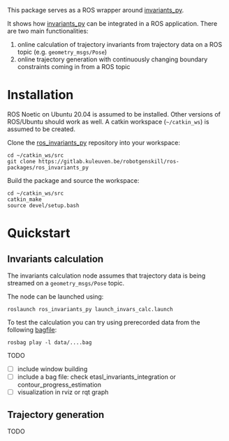 This package serves as a ROS wrapper around [invariants_py](https://github.com/trajectory-invariants/invariants_py). 

It shows how [invariants_py](https://github.com/trajectory-invariants/invariants_py) can be integrated in a ROS application. There are two main functionalities:

1. online calculation of trajectory invariants from trajectory data on a ROS topic (e.g. `geometry_msgs/Pose`)
1. online trajectory generation with continuously changing boundary constraints coming in from a ROS topic

# Installation

ROS Noetic on Ubuntu 20.04 is assumed to be installed. Other versions of ROS/Ubuntu should work as well. A catkin workspace (`~/catkin_ws`) is assumed to be created.

Clone the [ros_invariants_py](https://gitlab.kuleuven.be/robotgenskill/ros-packages/ros_invariants_py) repository into your workspace:
```shell
cd ~/catkin_ws/src
git clone https://gitlab.kuleuven.be/robotgenskill/ros-packages/ros_invariants_py
```

Build the package and source the workspace:
```shell
cd ~/catkin_ws/src
catkin_make
source devel/setup.bash
```

# Quickstart

## Invariants calculation

The invariants calculation node assumes that trajectory data is being streamed on a `geometry_msgs/Pose` topic.

The node can be launched using:

```shell
roslaunch ros_invariants_py launch_invars_calc.launch
```

To test the calculation you can try using prerecorded data from the following [bagfile](https://wiki.ros.org/rosbag):

```shell
rosbag play -l data/....bag
```

TODO
- [ ] include window building
- [ ] include a bag file: check etasl_invariants_integration or contour_progress_estimation
- [ ] visualization in rviz or rqt graph

## Trajectory generation

TODO
